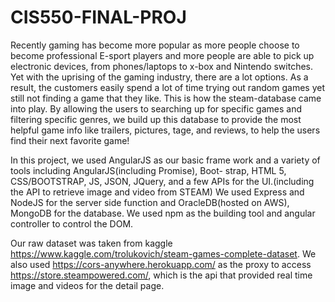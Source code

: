 # CIS550-FINAL-PROJ

Recently gaming has become more popular as more people choose to become professional E-sport players and more people are able to pick up electronic devices, from phones/laptops to x-box and Nintendo switches. Yet with the uprising of the gaming industry, there are a lot options. As a result, the customers easily spend a lot of time trying out random games yet still not finding a game that they like. This is how the steam-database came into play. By allowing the users to searching up for specific games and filtering specific genres, we build up this database to provide the most helpful game info like trailers, pictures, tage, and reviews, to help the users find their next favorite game!

In this project, we used AngularJS as our basic frame work and a variety of tools including AngularJS(including Promise), Boot- strap, HTML 5, CSS/BOOTSTRAP, JS, JSON, JQuery, and a few APIs for the UI.(including the API to retrieve image and video from STEAM) We used Express and NodeJS for the server side function and OracleDB(hosted on AWS), MongoDB for the database. We used npm as the building tool and angular controller to control the DOM.

Our raw dataset was taken from kaggle https://www.kaggle.com/trolukovich/steam-games-complete-dataset. We also used https://cors-anywhere.herokuapp.com/ as the proxy to access https://store.steampowered.com/, which is the api that provided real time image and videos for the detail page. 
